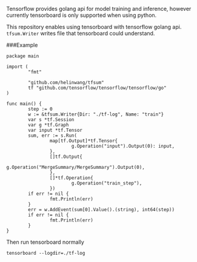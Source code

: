 Tensorflow provides golang api for model training and inference, however currently tensorboard is only supported when using python.

This repository enables using tensorboard with tensorflow golang api. `tfsum.Writer` writes file that tensorboard could understand.

###Example

```
package main

import (
        "fmt"

        "github.com/helinwang/tfsum"
        tf "github.com/tensorflow/tensorflow/tensorflow/go"
)

func main() {
        step := 0
        w := &tfsum.Writer{Dir: "./tf-log", Name: "train"}
        var s *tf.Session
        var g *tf.Graph
        var input *tf.Tensor
        sum, err := s.Run(
                map[tf.Output]*tf.Tensor{
                        g.Operation("input").Output(0): input,
                },
                []tf.Output{
                        g.Operation("MergeSummary/MergeSummary").Output(0),
                },
                []*tf.Operation{
                        g.Operation("train_step"),
                })
        if err != nil {
                fmt.Println(err)
        }
        err = w.AddEvent(sum[0].Value().(string), int64(step))
        if err != nil {
                fmt.Println(err)
        }
}
```
Then run tensorboard normally
```
tensorboard --logdir=./tf-log
```
